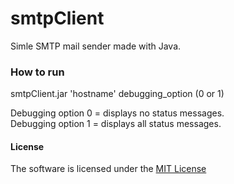 # **smtpClient**
Simle SMTP mail sender made with Java.

### How to run
smtpClient.jar 'hostname' debugging_option (0 or 1)  

Debugging option 0 = displays no status messages.  
Debugging option 1 = displays all status messages.


#### License
The software is licensed under the [MIT License](LICENSE)
